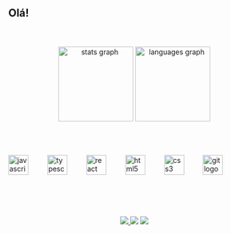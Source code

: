 ## <p align="left">Olá!</p>

<br>
<br>
<div align="center">
  <img src="https://github-readme-stats.vercel.app/api?username=YuriRibeiro469&hide_title=false&hide_rank=false&show_icons=true&include_all_commits=true&count_private=true&disable_animations=false&theme=dark#gh-dark-mode-only&locale=en&hide_border=false&order=1" height="150" alt="stats graph"  />
  <img src="https://github-readme-stats.vercel.app/api/top-langs?username=YuriRibeiro469&locale=en&hide_title=false&layout=compact&card_width=320&langs_count=5&theme=dark#gh-dark-mode-only&hide_border=false&order=2" height="150" alt="languages graph"  />
</div>

##
<br>
<br>
<div align="left">
  <img src="https://cdn.jsdelivr.net/gh/devicons/devicon/icons/javascript/javascript-original.svg" height="40" alt="javascript logo"  />
  <img width="30" />
  <img src="https://cdn.jsdelivr.net/gh/devicons/devicon/icons/typescript/typescript-original.svg" height="40" alt="typescript logo"  />
  <img width="30" />
  <img src="https://cdn.jsdelivr.net/gh/devicons/devicon/icons/react/react-original.svg" height="40" alt="react logo"  />
  <img width="30" />
  <img src="https://cdn.jsdelivr.net/gh/devicons/devicon/icons/html5/html5-original.svg" height="40" alt="html5 logo"  />
  <img width="30" />
  <img src="https://cdn.jsdelivr.net/gh/devicons/devicon/icons/css3/css3-original.svg" height="40" alt="css3 logo"  />
  <img width="30" />
  <img src="https://cdn.jsdelivr.net/gh/devicons/devicon/icons/git/git-original.svg" height="40" alt="git logo"  />
</div>

###

<div>
 <br>
 <br>
</div>

###


<div align="center"> 
  <a href = "https://github.com/YuriSoler">
     <img src="https://img.shields.io/badge/GitHub-100000?style=for-the-badge&logo=github&logoColor=white">
  </a>
  <a href="https://www.instagram.com/soler.zz" target="_blank">
     <img src="https://img.shields.io/badge/-Instagram-%23E4405F?style=for-the-badge&logo=instagram&logoColor=white" target="_blank"
        ></a>
  <a href = "mailto:Yuriribeiro469@gmail.com">
     <img src="https://img.shields.io/badge/-Gmail-%23333?style=for-the-badge&logo=gmail&logoColor=white" target="_blank">
  </a>
<!-- LINKEDIN <a href="#" target="_blank">
   <img src="https://img.shields.io/badge/-LinkedIn-%230077B5?style=for-the-badge&logo=linkedin&logoColor=white" target="_blank">
</a>  -->
</div>
